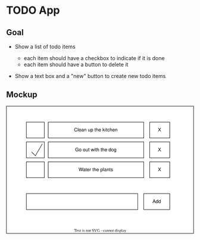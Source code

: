 # TODO App

## Goal

* Show a list of todo items
    * each item should have a checkbox to indicate if it is done
    * each item should have a button to delete it

* Show a text box and a "new" button to create new todo items

## Mockup

![](./mockup.dio.svg)
